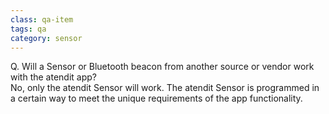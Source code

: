```yaml
---
class: qa-item
tags: qa
category: sensor
---
```


Q. Will a Sensor or Bluetooth beacon from another source or vendor work with the atendit app?  
No, only the atendit Sensor will work.  The atendit Sensor is programmed in a certain way to meet the unique requirements of the app functionality.